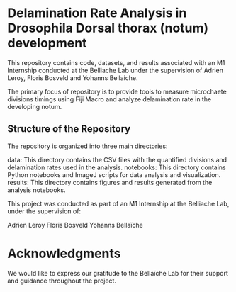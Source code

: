 # Delamination Rate Analysis in Drosophila Dorsal thorax (notum) development

This repository contains code, datasets, and results associated with an M1 Internship conducted at the Belliache Lab under the supervision of Adrien Leroy, Floris Bosveld and Yohanns Bellaiche. 

The primary focus of repository is to provide tools to measure microchaete divisions timings using Fiji Macro and analyze delamination rate in the developing notum.

## Structure of the Repository

The repository is organized into three main directories:

data: This directory contains the CSV files with the quantified divisions and delamination rates used in the analysis.
notebooks: This directory contains Python notebooks and ImageJ scripts for data analysis and visualization.
results: This directory contains figures and results generated from the analysis notebooks.

This project was conducted as part of an M1 Internship at the Belliache Lab, under the supervision of:

Adrien Leroy
Floris Bosveld
Yohanns Bellaïche

# Acknowledgments

We would like to express our gratitude to the Bellaïche Lab for their support and guidance throughout the project.
